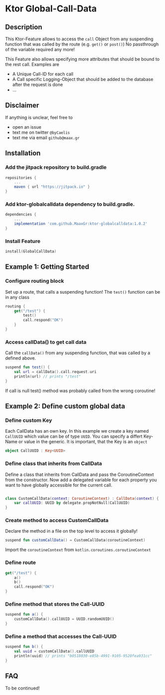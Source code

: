 # Ktor Global-Call-Data

## Description

This Ktor-Feature allows to access the `call` Object 
from any suspending function that was called by the route (e.g. `get()` or `post()`)
No passthrough of the variable required any more!

This Feature also allows specifying more attributes that should be bound to the rest call.
Examples are
* A Unique Call-ID for each call 
* A Call specific Logging-Object that should be added to the database after the request is done
* ...

## Disclaimer

If anything is unclear, feel free to 
* open an issue
* text me on twitter `@byCaelis`
* text me via email `github@maax.gr`


## Installation
### Add the jitpack repository to build.gradle

```groovy
repositories {
    ...
    maven { url "https://jitpack.io" }
}
```

### Add ktor-globalcalldata dependency to build.gradle.
```groovy
dependencies {
    ...
    implementation 'com.github.MaaxGr:ktor-globalcalldata:1.0.2'
}
```

### Install Feature
```kotlin
install(GlobalCallData)
```

## Example 1: Getting Started

### Configure routing block

Set up a route, that calls a suspending function!
The `test()` function can be in any class 

```kotlin
routing {
    get("/test") {
        test()
        call.respond("OK")
    }
}
````

### Access callData() to get call data

Call the `callData()` from any suspending function, 
that was called by a defined above.


```kotlin
suspend fun test() {
    val url = callData().call.request.uri
    println(url) // prints "/test"
}
```

If call is null test() method was probably called from the wrong coroutine! 

## Example 2: Define custom global data

### Define custom Key

Each CallData has an own key. 
In this example we create a key named `CallUUID` which value can be of type `UUID`.
You can specify a differt Key-Name or value in the generic.
It is important, that the Key is an `object`

```kotlin
object CallUUID : Key<UUID>
```

### Define class that inherits from CallData

Define a class that inherits from CallData and pass the CoroutineContext from the constructor.
Now add a delegated variable for each property you want to have globally accessible for the current call.


```kotlin

class CustomCallData(context: CoroutineContext) : CallData(context) {
    var callUUID: UUID by delegate.propNotNull(CallUUID)
}
```

### Create method to access CustomCallData

Declare the method in a file on the top level to access it globally!

```kotlin
suspend fun customCallData() = CustomCallData(coroutineContext)
```


Import the `coroutineContext` from `kotlin.coroutines.coroutineContext`

### Define route

```kotlin
get("/test") {
    a()
    b()
    call.respond("OK")
}
```

### Define method that stores the Call-UUID

```kotlin
suspend fun a() {
    customCallData().callUUID = UUID.randomUUID()
}
```

### Define a method that accesses the Call-UUID

```kotlin
suspend fun b() {
    val uuid = customCallData().callUUID
    println(uuid) // prints "b0518030-e85b-4991-9105-9520fea931cc"
}
```


## FAQ

To be continued!